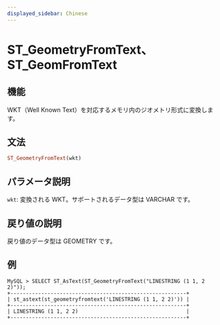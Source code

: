 ```yaml
---
displayed_sidebar: Chinese
---
```


# ST_GeometryFromText、ST_GeomFromText

## 機能

WKT（Well Known Text）を対応するメモリ内のジオメトリ形式に変換します。

## 文法

```Haskell
ST_GeometryFromText(wkt)
```

## パラメータ説明

`wkt`: 変換される WKT。サポートされるデータ型は VARCHAR です。

## 戻り値の説明

戻り値のデータ型は GEOMETRY です。

## 例

```Plain Text
MySQL > SELECT ST_AsText(ST_GeometryFromText("LINESTRING (1 1, 2 2)"));
+---------------------------------------------------------+
| st_astext(st_geometryfromtext('LINESTRING (1 1, 2 2)')) |
+---------------------------------------------------------+
| LINESTRING (1 1, 2 2)                                   |
+---------------------------------------------------------+
```
